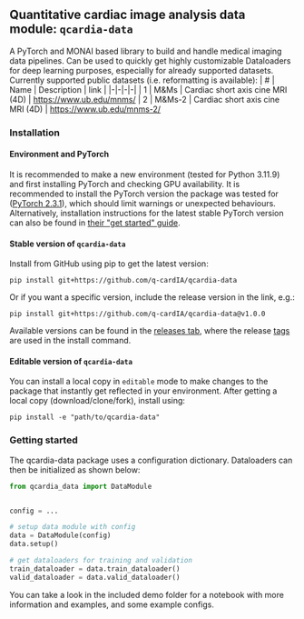 ## Quantitative cardiac image analysis data module: `qcardia-data`

A PyTorch and MONAI based library to build and handle medical imaging data pipelines. Can be used to quickly get highly customizable Dataloaders for deep learning purposes, especially for already supported datasets. Currently supported public datasets (i.e. reformatting is available):
| # | Name | Description | link |
|-|-|-|-|
| 1 | M&Ms   | Cardiac short axis cine MRI (4D) | https://www.ub.edu/mnms/
| 2 | M&Ms-2 | Cardiac short axis cine MRI (4D) | https://www.ub.edu/mnms-2/


### Installation
#### Environment and PyTorch
It is recommended to make a new environment (tested for Python 3.11.9) and first installing PyTorch and checking GPU availability. It is recommended to install the PyTorch version the package was tested for ([PyTorch 2.3.1](https://pytorch.org/get-started/previous-versions/#v231)), which should limit warnings or unexpected behaviours. Alternatively, installation instructions for the latest stable PyTorch version can also be found in [their "get started" guide](https://pytorch.org/get-started/locally/).

#### Stable version of `qcardia-data`
Install from GitHub using pip to get the latest version:
```
pip install git+https://github.com/q-cardIA/qcardia-data
```

Or if you want a specific version, include the release version in the link, e.g.:
```
pip install git+https://github.com/q-cardIA/qcardia-data@v1.0.0
```

Available versions can be found in the [releases tab](https://github.com/q-cardIA/qcardia-data/releases), where the release [tags](https://github.com/q-cardIA/qcardia-data/tags) are used in the install command.

#### Editable version of `qcardia-data`
You can install a local copy in `editable` mode to make changes to the package that instantly get reflected in your environment. After getting a local copy (download/clone/fork), install using:
```
pip install -e "path/to/qcardia-data"
```


### Getting started
The qcardia-data package uses a configuration dictionary. Dataloaders can then be initialized as shown below:

```python
from qcardia_data import DataModule


config = ...

# setup data module with config
data = DataModule(config)
data.setup()

# get dataloaders for training and validation
train_dataloader = data.train_dataloader()
valid_dataloader = data.valid_dataloader()
```

You can take a look in the included demo folder for a notebook with more information and examples, and some example configs.
